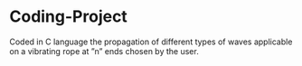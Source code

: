 # Coding-Project
Coded in C language the propagation of different types of waves applicable on a vibrating rope at ”n” ends chosen by the user.
